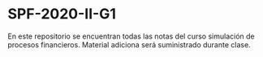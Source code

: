 # SPF-2020-II-G1
En este repositorio se encuentran todas las notas del curso simulación de procesos financieros. Material adiciona será suministrado durante clase.
